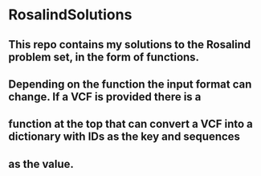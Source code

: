 # RosalindSolutions
## This repo contains my solutions to the Rosalind problem set, in the form of functions.
## Depending on the function the input format can change. If a VCF is provided there is a 
## function at the top that can convert a VCF into a dictionary with IDs as the key and sequences
## as the value.
